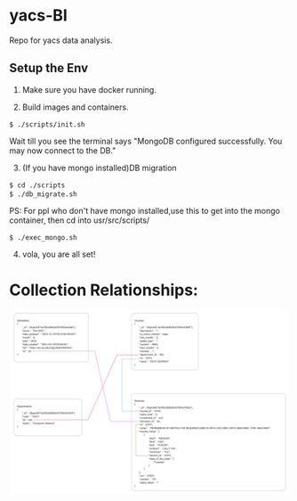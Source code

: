 # yacs-BI
Repo for yacs data analysis.



## Setup the Env
1. Make sure you have docker running.

2. Build images and containers.
```
$ ./scripts/init.sh
```

Wait till you see the terminal says "MongoDB configured successfully. You may now connect to the DB."

3. (If you have mongo installed)DB migration
```
$ cd ./scripts
$ ./db_migrate.sh
```
PS: For ppl who don't have mongo installed,use this to get into the mongo container, then cd into usr/src/scripts/

```
$ ./exec_mongo.sh
```

4. vola, you are all set!

# Collection Relationships:

![Relationship](https://github.com/YACS-RCOS/yacs-BI/blob/master/MISC/Collections_Relationship.png "Relationship")
